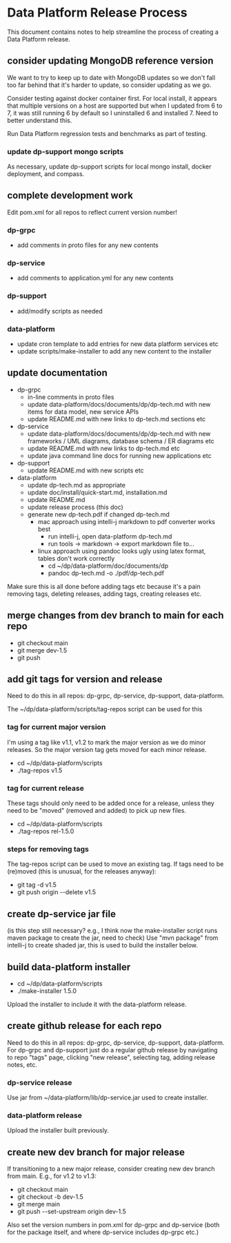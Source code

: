 # Data Platform Release Process

This document contains notes to help streamline the process of creating a Data Platform release.

## consider updating MongoDB reference version

We want to try to keep up to date with MongoDB updates so we don't fall too far behind that it's harder to update, so consider updating as we go.

Consider testing against docker container first.  For local install, it appears that multiple versions on a host are supported but when I updated from 6 to 7, it was still running 6 by default so I uninstalled 6 and installed 7.  Need to better understand this.

Run Data Platform regression tests and benchmarks as part of testing.

### update dp-support mongo scripts

As necessary, update dp-support scripts for local mongo install, docker deployment, and compass.

## complete development work

Edit pom.xml for all repos to reflect current version number!

### dp-grpc
- add comments in proto files for any new contents

### dp-service
- add comments to application.yml for any new contents

### dp-support
- add/modify scripts as needed

### data-platform
- update cron template to add entries for new data platform services etc
- update scripts/make-installer to add any new content to the installer

## update documentation
- dp-grpc
  - in-line comments in proto files
  - update data-platform/docs/documents/dp/dp-tech.md with new items for data model, new service APIs
  - update README.md with new links to dp-tech.md sections etc
- dp-service
  - update data-platform/docs/documents/dp/dp-tech.md with new frameworks / UML diagrams, database schema / ER diagrams etc
  - update README.md with new links to dp-tech.md etc
  - update java command line docs for running new applications etc
- dp-support
  - update README.md with new scripts etc
- data-platform
  - update dp-tech.md as appropriate
  - update doc/install/quick-start.md, installation.md
  - update README.md
  - update release process (this doc)
  - generate new dp-tech.pdf if changed dp-tech.md
    - mac approach using intelli-j markdown to pdf converter works best
      - run intelli-j, open data-platform dp-tech.md
      - run tools -> markdown -> export markdown file to...
    - linux approach using pandoc looks ugly using latex format, tables don't work correctly
      - cd ~/dp/data-platform/doc/documents/dp
      - pandoc dp-tech.md -o ./pdf/dp-tech.pdf

Make sure this is all done before adding tags etc because it's a pain removing tags, deleting releases, adding tags, creating releases etc.

## merge changes from dev branch to main for each repo

* git checkout main
* git merge dev-1.5
* git push

## add git tags for version and release

Need to do this in all repos: dp-grpc, dp-service, dp-support, data-platform.

The ~/dp/data-platform/scripts/tag-repos script can be used for this

### tag for current major version

I'm using a tag like v1.1, v1.2 to mark the major version as we do minor releases.  So the major version tag gets moved for each minor release.

- cd ~/dp/data-platform/scripts
- ./tag-repos v1.5

### tag for current release

These tags should only need to be added once for a release, unless they need to be "moved" (removed and added) to pick up new files.

- cd ~/dp/data-platform/scripts
- ./tag-repos rel-1.5.0

### steps for removing tags

The tag-repos script can be used to move an existing tag. If tags need to be (re)moved (this is unusual, for the releases anyway):

- git tag -d v1.5
- git push origin --delete v1.5

## create dp-service jar file

(is this step still necessary?  e.g., I think now the make-installer script runs maven package to create the jar, need to check)  Use "mvn package" from intelli-j to create shaded jar, this is used to build the installer below.

## build data-platform installer

- cd ~/dp/data-platform/scripts
- ./make-installer 1.5.0

Upload the installer to include it with the data-platform release.

## create github release for each repo

Need to do this in all repos: dp-grpc, dp-service, dp-support, data-platform.  For dp-grpc and dp-support just do a regular github release by navigating to repo "tags" page, clicking "new release", selecting tag, adding release notes, etc.

### dp-service release

Use jar from ~/data-platform/lib/dp-service.jar used to create installer.

### data-platform release

Upload the installer built previously.

## create new dev branch for major release

If transitioning to a new major release, consider creating new dev branch from main.  E.g., for v1.2 to v1.3:

- git checkout main
- git checkout -b dev-1.5
- git merge main
- git push --set-upstream origin dev-1.5

Also set the version numbers in pom.xml for dp-grpc and dp-service (both for the package itself, and where dp-service includes dp-grpc etc.)
